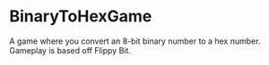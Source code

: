 # BinaryToHexGame
A game where you convert an 8-bit binary number to a hex number. Gameplay is based off Flippy Bit.
